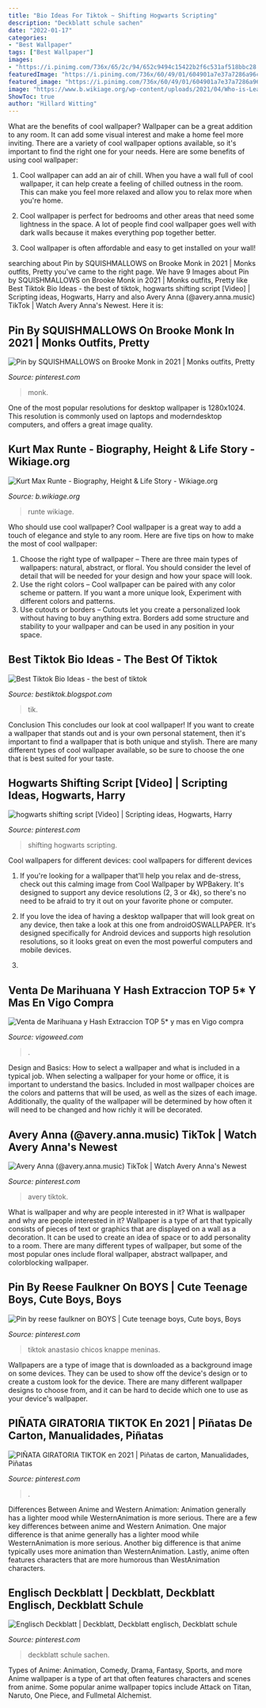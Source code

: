 ```yaml
---
title: "Bio Ideas For Tiktok ~ Shifting Hogwarts Scripting"
description: "Deckblatt schule sachen"
date: "2022-01-17"
categories:
- "Best Wallpaper"
tags: ["Best Wallpaper"]
images:
- "https://i.pinimg.com/736x/65/2c/94/652c9494c15422b2f6c531af518bbc28.jpg"
featuredImage: "https://i.pinimg.com/736x/60/49/01/604901a7e37a7286a96cfe2316ea764a.jpg"
featured_image: "https://i.pinimg.com/736x/60/49/01/604901a7e37a7286a96cfe2316ea764a.jpg"
image: "https://www.b.wikiage.org/wp-content/uploads/2021/04/Who-is-Lean-Beef-Patty-Tiktok-Real-Name-And-Instagram-Bio-499x381.jpg"
ShowToc: true
author: "Hillard Witting"
---
```



What are the benefits of cool wallpaper?
Wallpaper can be a great addition to any room. It can add some visual interest and make a home feel more inviting. There are a variety of cool wallpaper options available, so it's important to find the right one for your needs. Here are some benefits of using cool wallpaper: 
1. Cool wallpaper can add an air of chill. When you have a wall full of cool wallpaper, it can help create a feeling of chilled outness in the room. This can make you feel more relaxed and allow you to relax more when you're home. 

2. Cool wallpaper is perfect for bedrooms and other areas that need some lightness in the space. A lot of people find cool wallpaper goes well with dark walls because it makes everything pop together better. 

3. Cool wallpaper is often affordable and easy to get installed on your wall!

	

		
searching about Pin by SQUISHMALLOWS on Brooke Monk in 2021 | Monks outfits, Pretty you've came to the right page. We have 9 Images about Pin by SQUISHMALLOWS on Brooke Monk in 2021 | Monks outfits, Pretty like Best Tiktok Bio Ideas - the best of tiktok, hogwarts shifting script [Video] | Scripting ideas, Hogwarts, Harry and also Avery Anna (@avery.anna.music) TikTok | Watch Avery Anna&#039;s Newest. Here it is:
		
    
## Pin By SQUISHMALLOWS On Brooke Monk In 2021 | Monks Outfits, Pretty

<img loading=lazy src="https://i.pinimg.com/736x/06/0d/5f/060d5f18b751992a4d06045c9aa9eb46.jpg" onerror="this.onerror=null;this.src='https://tse4.mm.bing.net/th?id=OIP.9pShFbqQWNs-vdEw0Ni1MwHaM9&amp;pid=15.1';" alt="Pin by SQUISHMALLOWS on Brooke Monk in 2021 | Monks outfits, Pretty">

_Source: pinterest.com_

>monk. 

	

One of the most popular resolutions for desktop wallpaper is 1280x1024. This resolution is commonly used on laptops and moderndesktop computers, and offers a great image quality.

    
## Kurt Max Runte - Biography, Height &amp; Life Story - Wikiage.org

<img loading=lazy src="https://www.b.wikiage.org/wp-content/uploads/2021/04/Who-is-Lean-Beef-Patty-Tiktok-Real-Name-And-Instagram-Bio-499x381.jpg" onerror="this.onerror=null;this.src='https://tse4.mm.bing.net/th?id=OIP.ugqyqsUoSO7--955hdePLQHaFp&amp;pid=15.1';" alt="Kurt Max Runte - Biography, Height &amp; Life Story - Wikiage.org">

_Source: b.wikiage.org_

>runte wikiage. 

	

Who should use cool wallpaper?
Cool wallpaper is a great way to add a touch of elegance and style to any room. Here are five tips on how to make the most of cool wallpaper: 
1) Choose the right type of wallpaper – There are three main types of wallpapers: natural, abstract, or floral. You should consider the level of detail that will be needed for your design and how your space will look. 
2) Use the right colors – Cool wallpaper can be paired with any color scheme or pattern. If you want a more unique look, Experiment with different colors and patterns. 
3) Use cutouts or borders – Cutouts let you create a personalized look without having to buy anything extra. Borders add some structure and stability to your wallpaper and can be used in any position in your space.

    
## Best Tiktok Bio Ideas - The Best Of Tiktok

<img loading=lazy src="https://cdnaws.sharechat.com/50c366c8-45ad-439d-86ea-9535cd5ebab5-066d57a6-849f-4b56-a74a-f422e9d00257_compressed_40.jpg" onerror="this.onerror=null;this.src='https://tse4.mm.bing.net/th?id=OIP.nXd2mwKrve86N8lGE4KRowHaNK&amp;pid=15.1';" alt="Best Tiktok Bio Ideas - the best of tiktok">

_Source: bestiktok.blogspot.com_

>tik. 

	

Conclusion
This concludes our look at cool wallpaper! If you want to create a wallpaper that stands out and is your own personal statement, then it's important to find a wallpaper that is both unique and stylish. There are many different types of cool wallpaper available, so be sure to choose the one that is best suited for your taste.

    
## Hogwarts Shifting Script [Video] | Scripting Ideas, Hogwarts, Harry

<img loading=lazy src="https://i.pinimg.com/736x/60/49/01/604901a7e37a7286a96cfe2316ea764a.jpg" onerror="this.onerror=null;this.src='https://tse4.mm.bing.net/th?id=OIP.ZIwubOsx7oOerwO4OSQtpgHaNK&amp;pid=15.1';" alt="hogwarts shifting script [Video] | Scripting ideas, Hogwarts, Harry">

_Source: pinterest.com_

>shifting hogwarts scripting. 

	

Cool wallpapers for different devices:
cool wallpapers for different devices 

1. If you're looking for a wallpaper that'll help you relax and de-stress, check out this calming image from Cool Wallpaper by WPBakery. It's designed to support any device resolutions (2, 3 or 4k), so there's no need to be afraid to try it out on your favorite phone or computer.

2. If you love the idea of having a desktop wallpaper that will look great on any device, then take a look at this one from androidOSWALLPAPER. It's designed specifically for Android devices and supports high resolution resolutions, so it looks great on even the most powerful computers and mobile devices.

3.

    
## Venta De Marihuana Y Hash Extraccion TOP 5* Y Mas En Vigo Compra

<img loading=lazy src="https://vigoweed.com/wp-content/uploads/2020/09/IMG-20200728-WA0040.jpg" onerror="this.onerror=null;this.src='https://tse3.mm.bing.net/th?id=OIP.pECiQiyUp9lH-A2BKW5X7QHaJ4&amp;pid=15.1';" alt="Venta de Marihuana y Hash Extraccion TOP 5* y mas en Vigo compra">

_Source: vigoweed.com_

>. 

	

Design and Basics: How to select a wallpaper and what is included in a typical job.
When selecting a wallpaper for your home or office, it is important to understand the basics. Included in most wallpaper choices are the colors and patterns that will be used, as well as the sizes of each image. Additionally, the quality of the wallpaper will be determined by how often it will need to be changed and how richly it will be decorated.

    
## Avery Anna (@avery.anna.music) TikTok | Watch Avery Anna&#039;s Newest

<img loading=lazy src="https://i.pinimg.com/736x/f2/9a/c9/f29ac9629dac0024dec44763c4edb0c0.jpg" onerror="this.onerror=null;this.src='https://tse2.mm.bing.net/th?id=OIP.-GxW1Mq9qKA0CJmymX-H4wHaNK&amp;pid=15.1';" alt="Avery Anna (@avery.anna.music) TikTok | Watch Avery Anna&#039;s Newest">

_Source: pinterest.com_

>avery tiktok. 

	

What is wallpaper and why are people interested in it?
What is wallpaper and why are people interested in it?
Wallpaper is a type of art that typically consists of pieces of text or graphics that are displayed on a wall as a decoration. It can be used to create an idea of space or to add personality to a room. There are many different types of wallpaper, but some of the most popular ones include floral wallpaper, abstract wallpaper, and colorblocking wallpaper.

    
## Pin By Reese Faulkner On BOYS | Cute Teenage Boys, Cute Boys, Boys

<img loading=lazy src="https://i.pinimg.com/736x/65/2c/94/652c9494c15422b2f6c531af518bbc28.jpg" onerror="this.onerror=null;this.src='https://tse1.mm.bing.net/th?id=OIP.YOnfR0LEtxWd_d783wA6AgHaNK&amp;pid=15.1';" alt="Pin by reese faulkner on BOYS | Cute teenage boys, Cute boys, Boys">

_Source: pinterest.com_

>tiktok anastasio chicos knappe meninas. 

	

Wallpapers are a type of image that is downloaded as a background image on some devices. They can be used to show off the device's design or to create a custom look for the device. There are many different wallpaper designs to choose from, and it can be hard to decide which one to use as your device's wallpaper.

    
## PIÑATA GIRATORIA TIKTOK En 2021 | Piñatas De Carton, Manualidades, Piñatas

<img loading=lazy src="https://i.pinimg.com/736x/98/be/34/98be34029e94a9e491919b6f724d09b0.jpg" onerror="this.onerror=null;this.src='https://tse3.mm.bing.net/th?id=OIP.f7rIqkEllzAVz0b63-JfpAHaOh&amp;pid=15.1';" alt="PIÑATA GIRATORIA TIKTOK en 2021 | Piñatas de carton, Manualidades, Piñatas">

_Source: pinterest.com_

>. 

	

Differences Between Anime and Western Animation: Animation generally has a lighter mood while WesternAnimation is more serious.
There are a few key differences between anime and Western Animation. One major difference is that anime generally has a lighter mood while WesternAnimation is more serious. Another big difference is that anime typically uses more animation than WesternAnimation. Lastly, anime often features characters that are more humorous than WestAnimation characters.

    
## Englisch Deckblatt | Deckblatt, Deckblatt Englisch, Deckblatt Schule

<img loading=lazy src="https://i.pinimg.com/736x/a0/92/cb/a092cb3cc4537a3640733332edf9598b.jpg" onerror="this.onerror=null;this.src='https://tse1.mm.bing.net/th?id=OIP.nDzDk6RLnqfguFxnSAbQ-gHaJ3&amp;pid=15.1';" alt="Englisch Deckblatt | Deckblatt, Deckblatt englisch, Deckblatt schule">

_Source: pinterest.com_

>deckblatt schule sachen. 

	

Types of Anime: Animation, Comedy, Drama, Fantasy, Sports, and more
Anime wallpaper is a type of art that often features characters and scenes from anime. Some popular anime wallpaper topics include Attack on Titan, Naruto, One Piece, and Fullmetal Alchemist.

